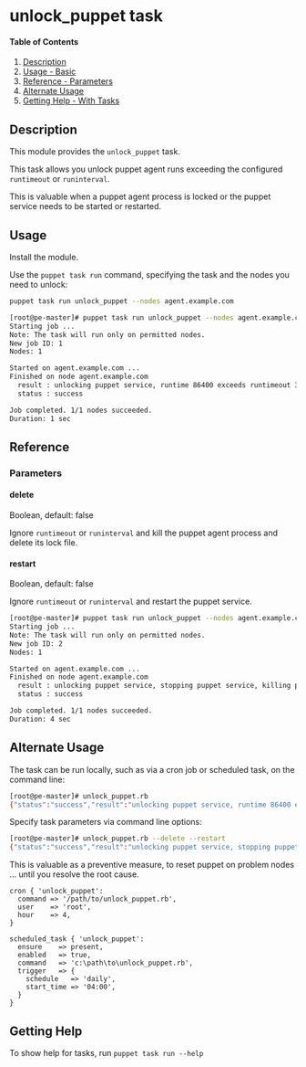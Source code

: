 # unlock_puppet task

#### Table of Contents

1. [Description](#description)
1. [Usage - Basic](#usage)
1. [Reference - Parameters](#reference)
1. [Alternate Usage](#alternate-usage)
1. [Getting Help - With Tasks](#getting-help)

## Description

This module provides the `unlock_puppet` task.

This task allows you unlock puppet agent runs exceeding the configured `runtimeout` or `runinterval`.

This is valuable when a puppet agent process is locked or the puppet service needs to be started or restarted.

## Usage

Install the module.

Use the `puppet task run` command, specifying the task and the nodes you need to unlock:

```bash
puppet task run unlock_puppet --nodes agent.example.com
```

```bash
[root@pe-master]# puppet task run unlock_puppet --nodes agent.example.com
Starting job ...
Note: The task will run only on permitted nodes.
New job ID: 1
Nodes: 1

Started on agent.example.com ...
Finished on node agent.example.com
  result : unlocking puppet service, runtime 86400 exceeds runtimeout 3600 or runinterval 1800, killing puppet agent process, deleting lock file
  status : success

Job completed. 1/1 nodes succeeded.
Duration: 1 sec
```

## Reference

### Parameters

#### delete

Boolean, default: false

Ignore `runtimeout` or `runinterval` and kill the puppet agent process and delete its lock file.

#### restart

Boolean, default: false

Ignore `runtimeout` or `runinterval` and restart the puppet service.

```bash
[root@pe-master]# puppet task run unlock_puppet --nodes agent.example.com delete=true restart=true
Starting job ...
Note: The task will run only on permitted nodes.
New job ID: 2
Nodes: 1

Started on agent.example.com ...
Finished on node agent.example.com
  result : unlocking puppet service, stopping puppet service, killing puppet agent process, deleting lock file, starting puppet service
  status : success

Job completed. 1/1 nodes succeeded.
Duration: 4 sec
```

## Alternate Usage

The task can be run locally, such as via a cron job or scheduled task, on the command line:

```bash
[root@pe-master]# unlock_puppet.rb
{"status":"success","result":"unlocking puppet service, runtime 86400 exceeds runtimeout 3600 or runinterval 1800, killing puppet agent process, deleting lock file"}
```

Specify task parameters via command line options:

```bash
[root@pe-master]# unlock_puppet.rb --delete --restart
{"status":"success","result":"unlocking puppet service, stopping puppet service, killing puppet agent process, deleting lock file, starting puppet service"}
```

This is valuable as a preventive measure, to reset puppet on problem nodes ... until you resolve the root cause.

```puppet
cron { 'unlock_puppet':
  command => '/path/to/unlock_puppet.rb',
  user    => 'root',
  hour    => 4,
}
```

```puppet
scheduled_task { 'unlock_puppet':
  ensure    => present,
  enabled   => true,
  command   => 'c:\path\to\unlock_puppet.rb',
  trigger   => {
    schedule   => 'daily',
    start_time => '04:00',
  }
}
```

## Getting Help

To show help for tasks, run `puppet task run --help`

